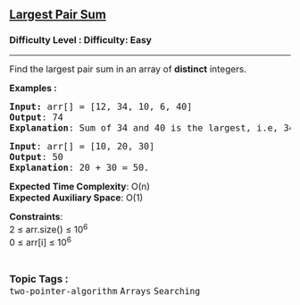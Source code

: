 <h2><a href="https://www.geeksforgeeks.org/problems/pair-sum--120604/1?page=1&category=two-pointer-algorithm&sortBy=difficulty">Largest Pair Sum</a></h2><h3>Difficulty Level : Difficulty: Easy</h3><hr><div class="problems_problem_content__Xm_eO"><p><span style="font-size: 12pt;">Find the largest pair sum in an array of&nbsp;<strong>distinct</strong> integers.</span></p>
<p><span style="font-size: 12pt;"><strong>Examples :</strong></span></p>
<pre><span style="font-size: 12pt;"><strong>Input: </strong>arr[] = [12, 34, 10, 6, 40]
<strong>Output</strong>: 74
<strong>Explanation</strong>: Sum of 34 and 40 is the largest, i.e, 34 + 40 = 74.</span></pre>
<pre><span style="font-size: 12pt;"><strong>Input</strong>: arr[] = [10, 20, 30]<strong>
Output</strong>: 50<strong>
Explanation</strong>: 20 + 30 = 50.</span></pre>
<p><span style="font-size: 12pt;"><strong>Expected Time Complexity</strong>: O(n)<br><strong>Expected Auxiliary Space</strong>: O(1)</span></p>
<p><span style="font-size: 12pt;"><strong>Constraints</strong>:<br>2 ≤ arr.size() ≤ 10<sup>6</sup><br>0 ≤ arr[i] ≤ 10<sup>6</sup></span></p></div><br><p><span style=font-size:18px><strong>Topic Tags : </strong><br><code>two-pointer-algorithm</code>&nbsp;<code>Arrays</code>&nbsp;<code>Searching</code>&nbsp;